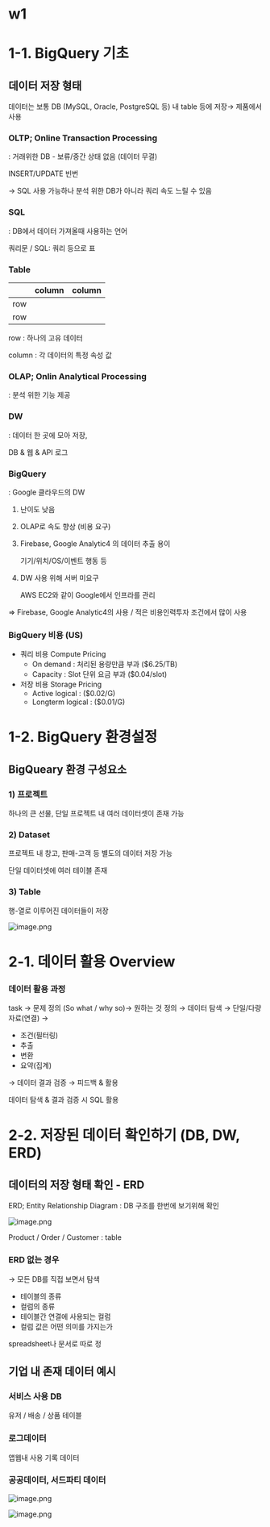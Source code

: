# w1

# 1-1. BigQuery 기초

## 데이터 저장 형태

데이터는 보통 DB (MySQL, Oracle, PostgreSQL 등) 내 table 등에 저장→ 제품에서 사용

### OLTP; Online Transaction Processing

: 거래위한 DB - 보류/중간 상태 없음 (데이터 무결)

INSERT/UPDATE 빈번

→ SQL 사용 가능하나 분석 위한 DB가 아니라 쿼리 속도 느릴 수 있음

### SQL

: DB에서 데이터 가져올때 사용하는 언어

쿼리문 / SQL: 쿼리 등으로 표

### Table

|  | column | column |
| --- | --- | --- |
| row |  |  |
| row |  |  |

row : 하나의 고유 데이터

column : 각 데이터의 특정 속성 값

### OLAP; Onlin Analytical Processing

: 분석 위한 기능 제공

### DW

: 데이터 한 곳에 모아 저장, 

DB & 웹 & API 로그 

### BigQuery

: Google 클라우드의 DW

1. 난이도 낮음 
2. OLAP로 속도 향상 (비용 요구)
3. Firebase, Google Analytic4 의 데이터 추출 용이
    
    기기/위치/OS/이벤트 행동 등
    
4. DW 사용 위해 서버 미요구
    
    AWS EC2와 같이 Google에서 인프라를 관리
    

⇒ Firebase, Google Analytic4의 사용 / 적은 비용인력투자 조건에서 많이 사용

### BigQuery 비용 (US)

- 쿼리 비용 Compute Pricing
    - On demand : 처리된 용량만큼 부과 ($6.25/TB)
    - Capacity : Slot 단위 요금 부과 ($0.04/slot)
- 저장 비용 Storage Pricing
    - Active logical : ($0.02/G)
    - Longterm logical : ($0.01/G)

# 1-2. BigQuery 환경설정

[](https://console.cloud.google.com/)

## BigQueary 환경 구성요소

### 1) 프로젝트

하나의 큰 선물, 단일 프로젝트 내 여러 데이터셋이 존재 가능

### 2) Dataset

프로젝트 내 창고, 판매-고객 등 별도의 데이터 저장 가능

단일 데이터셋에 여러 테이블 존재

### 3) Table

행-열로 이루어진 데이터들이 저장

![image.png](image.png)

# 2-1. 데이터 활용 Overview

### 데이터 활용 과정

task → 문제 정의 (So what / why so)→ 원하는 것 정의 → 데이터 탐색  → 단일/다량 자료(연결) →

- 조건(필터링)
- 추출
- 변환
- 요약(집계)

→ 데이터 결과 검증 → 피드백 & 활용

데이터 탐색 & 결과 검증 시 SQL 활용

# 2-2. 저장된 데이터 확인하기 (DB, DW, ERD)

## 데이터의 저장 형태 확인 - ERD

ERD; Entity Relationship Diagram : DB 구조를 한번에 보기위해 확인

![image.png](image%201.png)

Product / Order / Customer : table

### ERD 없는 경우

→ 모든 DB를 직접 보면서 탐색

- 테이블의 종류
- 컬럼의 종류
- 테이블간 연결에 사용되는 컬럼
- 컬럼 값은 어떤 의미를 가지는가

spreadsheet나 문서로 따로 정

## 기업 내 존재 데이터 예시

### 서비스 사용 DB

유저 / 배송 / 상품 테이블

### 로그데이터

앱웹내 사용 기록 데이터

### 공공데이터, 서드파티 데이터

![image.png](image%202.png)

![image.png](image%203.png)